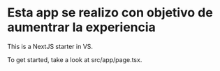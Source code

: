 # Esta app se realizo con objetivo de aumentrar la experiencia

This is a NextJS starter in VS.

To get started, take a look at src/app/page.tsx.
